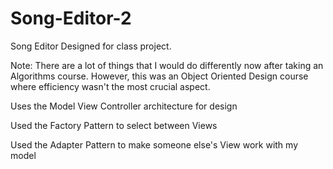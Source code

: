# Song-Editor-2


Song Editor Designed for class project.

Note: There are a lot of things that I would do differently now after taking an Algorithms course.
However, this was an Object Oriented Design course where efficiency wasn't the most crucial aspect. 

Uses the Model View Controller architecture for design

Used the Factory Pattern to select between Views

Used the Adapter Pattern to make someone else's View work with my model
